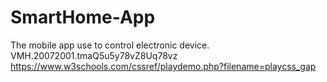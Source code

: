 # SmartHome-App
The mobile app use to control electronic device.
VMH.20072001.tmaQ5u5y78vZ8Uq78vz
https://www.w3schools.com/cssref/playdemo.php?filename=playcss_gap
